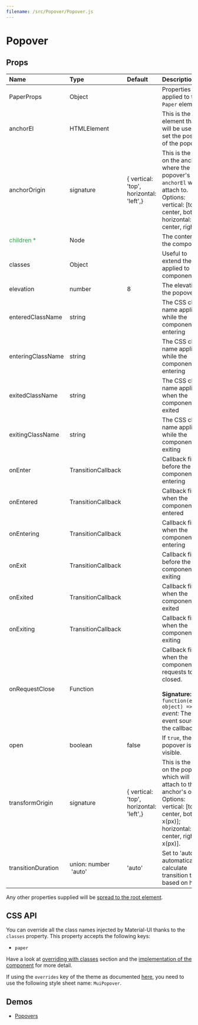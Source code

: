 ```yaml
---
filename: /src/Popover/Popover.js
---
```


<!--- This documentation is automatically generated, do not try to edit it. -->

# Popover



## Props

| Name | Type | Default | Description |
|:-----|:-----|:--------|:------------|
| PaperProps | Object |  | Properties applied to the `Paper` element. |
| anchorEl | HTMLElement |  | This is the DOM element that will be used to set the position of the popover. |
| anchorOrigin | signature | {  vertical: 'top',  horizontal: 'left',} | This is the point on the anchor where the popover's `anchorEl` will attach to.<br>Options: vertical: [top, center, bottom]; horizontal: [left, center, right]. |
| <span style="color: #31a148">children *</span> | Node |  | The content of the component. |
| classes | Object |  | Useful to extend the style applied to components. |
| elevation | number | 8 | The elevation of the popover. |
| enteredClassName | string |  | The CSS class name applied while the component is entering |
| enteringClassName | string |  | The CSS class name applied while the component is entering |
| exitedClassName | string |  | The CSS class name applied when the component is exited |
| exitingClassName | string |  | The CSS class name applied while the component is exiting |
| onEnter | TransitionCallback |  | Callback fired before the component is entering |
| onEntered | TransitionCallback |  | Callback fired when the component has entered |
| onEntering | TransitionCallback |  | Callback fired when the component is entering |
| onExit | TransitionCallback |  | Callback fired before the component is exiting |
| onExited | TransitionCallback |  | Callback fired when the component has exited |
| onExiting | TransitionCallback |  | Callback fired when the component is exiting |
| onRequestClose | Function |  | Callback fired when the component requests to be closed.<br><br>**Signature:**<br>`function(event: object) => void`<br>*event:* The event source of the callback |
| open | boolean | false | If `true`, the popover is visible. |
| transformOrigin | signature | {  vertical: 'top',  horizontal: 'left',} | This is the point on the popover which will attach to the anchor's origin.<br>Options: vertical: [top, center, bottom, x(px)]; horizontal: [left, center, right, x(px)]. |
| transitionDuration | union:&nbsp;number<br>&nbsp;'auto'<br> | 'auto' | Set to 'auto' to automatically calculate transition time based on height |

Any other properties supplied will be [spread to the root element](/customization/api#spread).

## CSS API

You can override all the class names injected by Material-UI thanks to the `classes` property.
This property accepts the following keys:
- `paper`

Have a look at [overriding with classes](/customization/overrides#overriding-with-classes) section
and the [implementation of the component](https://github.com/callemall/material-ui/tree/v1-beta/src/Popover/Popover.js)
for more detail.

If using the `overrides` key of the theme as documented
[here](/customization/themes#customizing-all-instances-of-a-component-type),
you need to use the following style sheet name: `MuiPopover`.

## Demos

- [Popovers](/demos/popovers)


